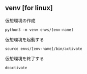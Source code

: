 ## venv [for linux]
仮想環境の作成
```
python3 -m venv envs/[env-name]
```
仮想環境を起動する
```
source envs/[env-name]/bin/activate
```
仮想環境を終了する
```
deactivate
```
